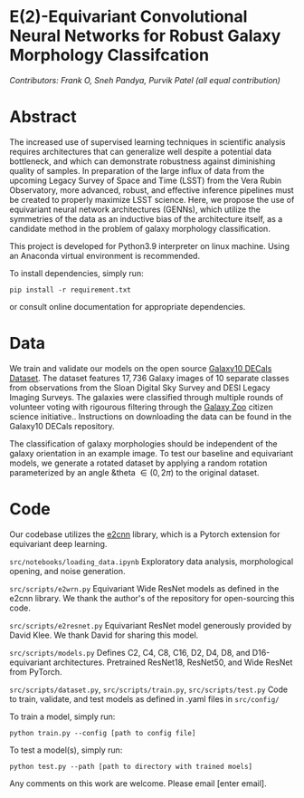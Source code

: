 # E(2)-Equivariant Convolutional Neural Networks for Robust Galaxy Morphology Classifcation

*Contributors: Frank O, Sneh Pandya, Purvik Patel (all equal contribution)*

# Abstract

The increased use of supervised learning techniques in scientific analysis requires
architectures that can generalize well despite a potential data bottleneck, and which
can demonstrate robustness against diminishing quality of samples. In preparation
of the large influx of data from the upcoming Legacy Survey of Space and Time
(LSST) from the Vera Rubin Observatory, more advanced, robust, and effective
inference pipelines must be created to properly maximize LSST science. Here,
we propose the use of equivariant neural network architectures (GENNs), which
utilize the symmetries of the data as an inductive bias of the architecture itself, as a
candidate method in the problem of galaxy morphology classification.

This project is developed for Python3.9 interpreter on linux machine. Using an Anaconda virtual environment is recommended.

To install dependencies, simply run:

`pip install -r requirement.txt`

or consult online documentation for appropriate dependencies.

# Data

We train and validate our models on the open source [Galaxy10 DECals Dataset](https://github.com/henrysky/Galaxy10). The dataset features $17,736$ Galaxy images of 10 separate classes from observations from the Sloan Digital Sky Survey and DESI Legacy Imaging Surveys. The galaxies were classified through multiple rounds of volunteer voting with rigourous filtering through the [Galaxy Zoo](https://www.zooniverse.org/projects/zookeeper/galaxy-zoo/) citizen science initiative.. Instructions on downloading the data can be found in the Galaxy10 DECals repository.

The classification of galaxy morphologies should be independent of the galaxy orientation in an example image. To test our baseline and equivariant models, we generate a rotated dataset by applying a random rotation parameterized by an angle &theta $\in (0, 2\pi)$ to the original dataset.
# Code

Our codebase utilizes the [e2cnn](https://github.com/QUVA-Lab/e2cnn) library, which is a Pytorch extension for equivariant deep learning.

`src/notebooks/loading_data.ipynb`
Exploratory data analysis, morphological opening, and noise generation.

`src/scripts/e2wrn.py`
Equivariant Wide ResNet models as defined in the e2cnn library. We thank the author's of the repository for open-sourcing this code.

`src/scripts/e2resnet.py`
Equivariant ResNet model generously provided by David Klee. We thank David for sharing this model.

`src/scripts/models.py`
Defines C2, C4, C8, C16, D2, D4, D8, and D16-equivariant architectures. Pretrained ResNet18, ResNet50, and Wide ResNet from PyTorch.

`src/scripts/dataset.py`, `src/scripts/train.py`, `src/scripts/test.py`
Code to train, validate, and test models as defined in .yaml files in `src/config/`

To train a model, simply run:

`python train.py --config [path to config file]`

To test a model(s), simply run:

`python test.py --path [path to directory with trained moels]`

Any comments on this work are welcome. Please email [enter email].
